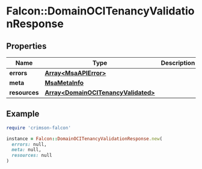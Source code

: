 # Falcon::DomainOCITenancyValidationResponse

## Properties

| Name | Type | Description | Notes |
| ---- | ---- | ----------- | ----- |
| **errors** | [**Array&lt;MsaAPIError&gt;**](MsaAPIError.md) |  | [optional] |
| **meta** | [**MsaMetaInfo**](MsaMetaInfo.md) |  |  |
| **resources** | [**Array&lt;DomainOCITenancyValidated&gt;**](DomainOCITenancyValidated.md) |  |  |

## Example

```ruby
require 'crimson-falcon'

instance = Falcon::DomainOCITenancyValidationResponse.new(
  errors: null,
  meta: null,
  resources: null
)
```


